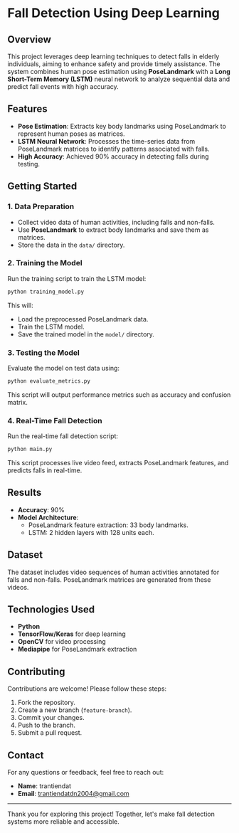 # Fall Detection Using Deep Learning

## Overview
This project leverages deep learning techniques to detect falls in elderly individuals, aiming to enhance safety and provide timely assistance. The system combines human pose estimation using **PoseLandmark** with a **Long Short-Term Memory (LSTM)** neural network to analyze sequential data and predict fall events with high accuracy.

## Features
- **Pose Estimation**: Extracts key body landmarks using PoseLandmark to represent human poses as matrices.
- **LSTM Neural Network**: Processes the time-series data from PoseLandmark matrices to identify patterns associated with falls.
- **High Accuracy**: Achieved 90% accuracy in detecting falls during testing.



## Getting Started

### 1. Data Preparation
- Collect video data of human activities, including falls and non-falls.
- Use **PoseLandmark** to extract body landmarks and save them as matrices.
- Store the data in the `data/` directory.

### 2. Training the Model
Run the training script to train the LSTM model:

```bash
python training_model.py
```

This will:
- Load the preprocessed PoseLandmark data.
- Train the LSTM model.
- Save the trained model in the `model/` directory.

### 3. Testing the Model
Evaluate the model on test data using:

```bash
python evaluate_metrics.py
```

This script will output performance metrics such as accuracy and confusion matrix.

### 4. Real-Time Fall Detection
Run the real-time fall detection script:

```bash
python main.py
```

This script processes live video feed, extracts PoseLandmark features, and predicts falls in real-time.

## Results
- **Accuracy**: 90%
- **Model Architecture**:
  - PoseLandmark feature extraction: 33 body landmarks.
  - LSTM: 2 hidden layers with 128 units each.

## Dataset
The dataset includes video sequences of human activities annotated for falls and non-falls. PoseLandmark matrices are generated from these videos.

## Technologies Used
- **Python**
- **TensorFlow/Keras** for deep learning
- **OpenCV** for video processing
- **Mediapipe** for PoseLandmark extraction

## Contributing
Contributions are welcome! Please follow these steps:

1. Fork the repository.
2. Create a new branch (`feature-branch`).
3. Commit your changes.
4. Push to the branch.
5. Submit a pull request.

## Contact
For any questions or feedback, feel free to reach out:

- **Name**: trantiendat
- **Email**: trantiendatdn2004@gmail.com


---

Thank you for exploring this project! Together, let's make fall detection systems more reliable and accessible.

